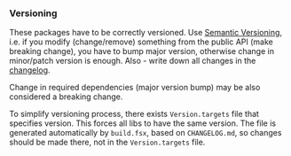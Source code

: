 ### Versioning

These packages have to be correctly versioned. Use [Semantic Versioning](http://semver.org), i.e. if you modify (change/remove) something from the public API (make breaking change), you have to bump major version, otherwise change in minor/patch version is enough. Also - write down all changes in the [changelog](CHANGELOG.md).

Change in required dependencies (major version bump) may be also considered a breaking change.

To simplify versioning process, there exists `Version.targets` file that specifies version. This forces all libs to have the same version. The file is generated automatically by `build.fsx`, based on `CHANGELOG.md`, so changes should be made there, not in the `Version.targets` file.
